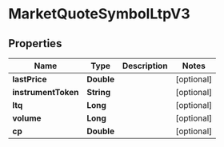 # MarketQuoteSymbolLtpV3

## Properties
Name | Type | Description | Notes
------------ | ------------- | ------------- | -------------
**lastPrice** | **Double** |  |  [optional]
**instrumentToken** | **String** |  |  [optional]
**ltq** | **Long** |  |  [optional]
**volume** | **Long** |  |  [optional]
**cp** | **Double** |  |  [optional]
